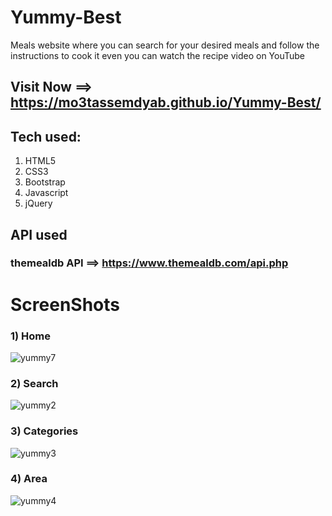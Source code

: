 # Yummy-Best
Meals website where you can search for your desired meals and follow the instructions to cook it even you can watch the recipe video on YouTube

 ## Visit Now ==> https://mo3tassemdyab.github.io/Yummy-Best/

## Tech used:
1) HTML5
2) CSS3
3) Bootstrap
4) Javascript
5) jQuery


## API used
### themealdb API ==> https://www.themealdb.com/api.php

# ScreenShots
### 1) Home
![yummy7](https://github.com/user-attachments/assets/14bebf2f-bd2e-44f0-ada7-3794aacdd711)

### 2) Search
![yummy2](https://github.com/user-attachments/assets/0168c3ae-b27f-4c9e-bd3b-9a33a9dcda62)

### 3) Categories
![yummy3](https://github.com/user-attachments/assets/1c4aa2a6-b550-4cbb-a1d2-6b794215b80d)

### 4) Area
![yummy4](https://github.com/user-attachments/assets/4146cf2e-5858-4e42-bec2-66e3f493ee1c)


